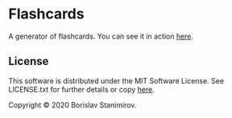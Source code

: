 # Flashcards

A generator of flashcards. You can see it in action [here](https://ibob.github.io/flashcards/).

## License

This software is distributed under the MIT Software License. See LICENSE.txt for further details or copy [here](http://opensource.org/licenses/MIT).

Copyright &copy; 2020 Borislav Stanimirov.
